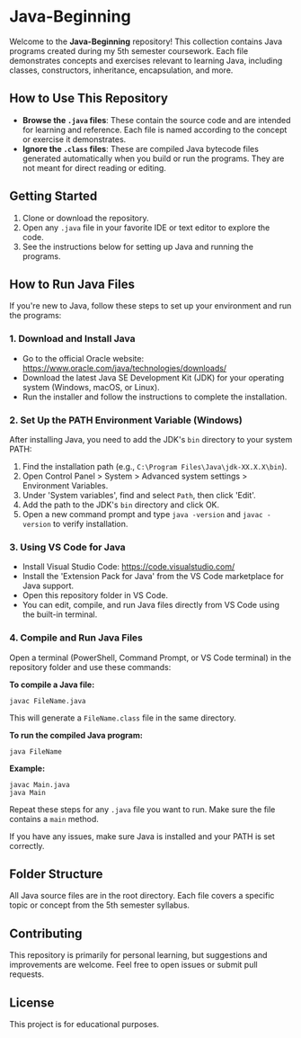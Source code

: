 # Java-Beginning

Welcome to the **Java-Beginning** repository! This collection contains Java programs created during my 5th semester coursework. Each file demonstrates concepts and exercises relevant to learning Java, including classes, constructors, inheritance, encapsulation, and more.

## How to Use This Repository

- **Browse the `.java` files**: These contain the source code and are intended for learning and reference. Each file is named according to the concept or exercise it demonstrates.
- **Ignore the `.class` files**: These are compiled Java bytecode files generated automatically when you build or run the programs. They are not meant for direct reading or editing.

## Getting Started

1. Clone or download the repository.
2. Open any `.java` file in your favorite IDE or text editor to explore the code.
3. See the instructions below for setting up Java and running the programs.

## How to Run Java Files

If you're new to Java, follow these steps to set up your environment and run the programs:

### 1. Download and Install Java

- Go to the official Oracle website: https://www.oracle.com/java/technologies/downloads/
- Download the latest Java SE Development Kit (JDK) for your operating system (Windows, macOS, or Linux).
- Run the installer and follow the instructions to complete the installation.

### 2. Set Up the PATH Environment Variable (Windows)

After installing Java, you need to add the JDK's `bin` directory to your system PATH:

1. Find the installation path (e.g., `C:\Program Files\Java\jdk-XX.X.X\bin`).
2. Open Control Panel > System > Advanced system settings > Environment Variables.
3. Under 'System variables', find and select `Path`, then click 'Edit'.
4. Add the path to the JDK's `bin` directory and click OK.
5. Open a new command prompt and type `java -version` and `javac -version` to verify installation.

### 3. Using VS Code for Java

- Install Visual Studio Code: https://code.visualstudio.com/
- Install the 'Extension Pack for Java' from the VS Code marketplace for Java support.
- Open this repository folder in VS Code.
- You can edit, compile, and run Java files directly from VS Code using the built-in terminal.

### 4. Compile and Run Java Files

Open a terminal (PowerShell, Command Prompt, or VS Code terminal) in the repository folder and use these commands:

**To compile a Java file:**

```
javac FileName.java
```

This will generate a `FileName.class` file in the same directory.

**To run the compiled Java program:**

```
java FileName
```

**Example:**

```
javac Main.java
java Main
```

Repeat these steps for any `.java` file you want to run. Make sure the file contains a `main` method.

If you have any issues, make sure Java is installed and your PATH is set correctly.

## Folder Structure

All Java source files are in the root directory. Each file covers a specific topic or concept from the 5th semester syllabus.

## Contributing

This repository is primarily for personal learning, but suggestions and improvements are welcome. Feel free to open issues or submit pull requests.

## License

This project is for educational purposes.